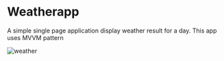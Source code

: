 # Weatherapp
A simple single page application display weather result for a day. 
This app uses MVVM pattern


![weather](https://user-images.githubusercontent.com/35240995/89308043-6ab4ca80-d637-11ea-8b4a-c83eba9cee8a.png)
